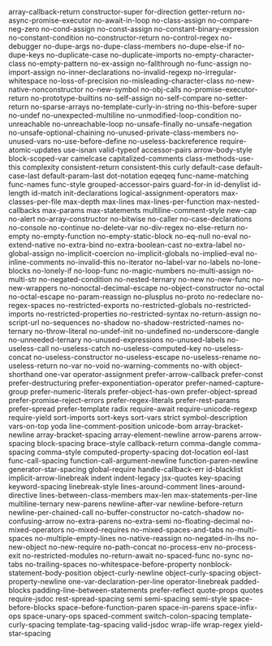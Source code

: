 array-callback-return
constructor-super
for-direction
getter-return
no-async-promise-executor
no-await-in-loop
no-class-assign
no-compare-neg-zero
no-cond-assign
no-const-assign
no-constant-binary-expression
no-constant-condition
no-constructor-return
no-control-regex
no-debugger
no-dupe-args
no-dupe-class-members
no-dupe-else-if
no-dupe-keys
no-duplicate-case
no-duplicate-imports
no-empty-character-class
no-empty-pattern
no-ex-assign
no-fallthrough
no-func-assign
no-import-assign
no-inner-declarations
no-invalid-regexp
no-irregular-whitespace
no-loss-of-precision
no-misleading-character-class
no-new-native-nonconstructor
no-new-symbol
no-obj-calls
no-promise-executor-return
no-prototype-builtins
no-self-assign
no-self-compare
no-setter-return
no-sparse-arrays
no-template-curly-in-string
no-this-before-super
no-undef
no-unexpected-multiline
no-unmodified-loop-condition
no-unreachable
no-unreachable-loop
no-unsafe-finally
no-unsafe-negation
no-unsafe-optional-chaining
no-unused-private-class-members
no-unused-vars
no-use-before-define
no-useless-backreference
require-atomic-updates
use-isnan
valid-typeof
accessor-pairs
arrow-body-style
block-scoped-var
camelcase
capitalized-comments
class-methods-use-this
complexity
consistent-return
consistent-this
curly
default-case
default-case-last
default-param-last
dot-notation
eqeqeq
func-name-matching
func-names
func-style
grouped-accessor-pairs
guard-for-in
id-denylist
id-length
id-match
init-declarations
logical-assignment-operators
max-classes-per-file
max-depth
max-lines
max-lines-per-function
max-nested-callbacks
max-params
max-statements
multiline-comment-style
new-cap
no-alert
no-array-constructor
no-bitwise
no-caller
no-case-declarations
no-console
no-continue
no-delete-var
no-div-regex
no-else-return
no-empty
no-empty-function
no-empty-static-block
no-eq-null
no-eval
no-extend-native
no-extra-bind
no-extra-boolean-cast
no-extra-label
no-global-assign
no-implicit-coercion
no-implicit-globals
no-implied-eval
no-inline-comments
no-invalid-this
no-iterator
no-label-var
no-labels
no-lone-blocks
no-lonely-if
no-loop-func
no-magic-numbers
no-multi-assign
no-multi-str
no-negated-condition
no-nested-ternary
no-new
no-new-func
no-new-wrappers
no-nonoctal-decimal-escape
no-object-constructor
no-octal
no-octal-escape
no-param-reassign
no-plusplus
no-proto
no-redeclare
no-regex-spaces
no-restricted-exports
no-restricted-globals
no-restricted-imports
no-restricted-properties
no-restricted-syntax
no-return-assign
no-script-url
no-sequences
no-shadow
no-shadow-restricted-names
no-ternary
no-throw-literal
no-undef-init
no-undefined
no-underscore-dangle
no-unneeded-ternary
no-unused-expressions
no-unused-labels
no-useless-call
no-useless-catch
no-useless-computed-key
no-useless-concat
no-useless-constructor
no-useless-escape
no-useless-rename
no-useless-return
no-var
no-void
no-warning-comments
no-with
object-shorthand
one-var
operator-assignment
prefer-arrow-callback
prefer-const
prefer-destructuring
prefer-exponentiation-operator
prefer-named-capture-group
prefer-numeric-literals
prefer-object-has-own
prefer-object-spread
prefer-promise-reject-errors
prefer-regex-literals
prefer-rest-params
prefer-spread
prefer-template
radix
require-await
require-unicode-regexp
require-yield
sort-imports
sort-keys
sort-vars
strict
symbol-description
vars-on-top
yoda
line-comment-position
unicode-bom
array-bracket-newline
array-bracket-spacing
array-element-newline
arrow-parens
arrow-spacing
block-spacing
brace-style
callback-return
comma-dangle
comma-spacing
comma-style
computed-property-spacing
dot-location
eol-last
func-call-spacing
function-call-argument-newline
function-paren-newline
generator-star-spacing
global-require
handle-callback-err
id-blacklist
implicit-arrow-linebreak
indent
indent-legacy
jsx-quotes
key-spacing
keyword-spacing
linebreak-style
lines-around-comment
lines-around-directive
lines-between-class-members
max-len
max-statements-per-line
multiline-ternary
new-parens
newline-after-var
newline-before-return
newline-per-chained-call
no-buffer-constructor
no-catch-shadow
no-confusing-arrow
no-extra-parens
no-extra-semi
no-floating-decimal
no-mixed-operators
no-mixed-requires
no-mixed-spaces-and-tabs
no-multi-spaces
no-multiple-empty-lines
no-native-reassign
no-negated-in-lhs
no-new-object
no-new-require
no-path-concat
no-process-env
no-process-exit
no-restricted-modules
no-return-await
no-spaced-func
no-sync
no-tabs
no-trailing-spaces
no-whitespace-before-property
nonblock-statement-body-position
object-curly-newline
object-curly-spacing
object-property-newline
one-var-declaration-per-line
operator-linebreak
padded-blocks
padding-line-between-statements
prefer-reflect
quote-props
quotes
require-jsdoc
rest-spread-spacing
semi
semi-spacing
semi-style
space-before-blocks
space-before-function-paren
space-in-parens
space-infix-ops
space-unary-ops
spaced-comment
switch-colon-spacing
template-curly-spacing
template-tag-spacing
valid-jsdoc
wrap-iife
wrap-regex
yield-star-spacing
